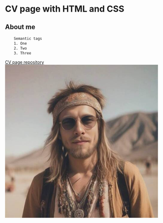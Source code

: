 # CV page with HTML and CSS

## About me

```
    Semantic tags
    1. One
    2. Two
    3. Three
```

[CV page repository](ivanfgrn.github.io/cv_page_test/)
![image](Images/Ai-Ivan.jpeg)

